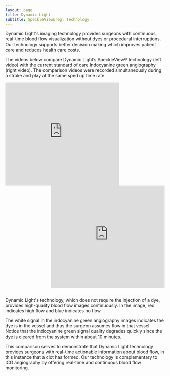 ```yaml
---
layout: page
title: Dynamic Light
subtitle: SpeckleView&reg; Technology
---
```


<div>
  <p>
   Dynamic Light's imaging technology provides surgeons with continuous, real-time blood flow visualization without dyes or procedural interruptions. Our technology supports better decision making which improves patient care and reduces health care costs.
  </p>
  <p>
  The videos below compare Dynamic Light’s SpeckleView&reg; technology (left video) with the current standard of care Indocyanine green angiography (right video). The comparison videos were recorded simultaneously during a stroke and play at the same sped up time rate.
 </p>
</div>

<div style="float:left;width:auto;margin-right:10px;"> 
  <iframe src="https://player.vimeo.com/video/624613756?h=cc11260989&amp;badge=0&amp;autopause=0&amp;player_id=0&amp;app_id=58479" width="360" height="325" frameborder="0" allow="autoplay; fullscreen; picture-in-picture" allowfullscreen title="Speckle_2_Occlusion.mp4"></iframe>
</div>
  <div style="float:right;width:auto;"> 
  <iframe src="https://player.vimeo.com/video/624615882?h=4998e0a798&amp;badge=0&amp;autopause=0&amp;player_id=0&amp;app_id=58479" width="360" height="325" frameborder="0" allow="autoplay; fullscreen; picture-in-picture" allowfullscreen title="ICG_2_Occlusion.mp4"></iframe>
</div> 
<div style="clear:both;height:1em;"></div>
  <p>
     Dynamic Light's technology, which does not require the injection of a dye, provides high-quality blood flow images continuously. In the image, red indicates high flow and blue indicates no flow.
  </p>
  <p>
    The white signal in the indocyanine green angiography images indicates the dye is in the vessel and thus the surgeon assumes flow in that vessel. Notice that the indocyanine green signal quality degrades quickly since the dye is cleared from the system within about 10 minutes.
  </p>
  <p>
    This comparison serves to demonstrate that Dynamic Light technology provides surgeons with real-time actionable information about blood flow, in this instance that a clot has formed. Our technology is complementary to ICG angiography by offering real-time and continuous blood flow monitoring.
  </p>
